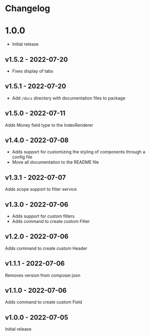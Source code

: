 # Changelog

# 1.0.0

- Initial release

## v1.5.2 - 2022-07-20

- Fixes display of tabs

## v1.5.1 - 2022-07-20

- Add `/docs` directory with documentation files to package

## v1.5.0 - 2022-07-11

Adds Money field type to the IndexRenderer

## v1.4.0 - 2022-07-08

- Adds support for customizing the styling of components through a config file
- Move all documentation to the README file

## v1.3.1 - 2022-07-07

Adds scope support to filter service

## v1.3.0 - 2022-07-06

- Adds support for custom filters
- Adds command to create custom Filter

## v1.2.0 - 2022-07-06

Adds command to create custom Header

## v1.1.1 - 2022-07-06

Removes version from composer.json

## v1.1.0 - 2022-07-06

Adds command to create custom Field

## v1.0.0 - 2022-07-05

Initial release

